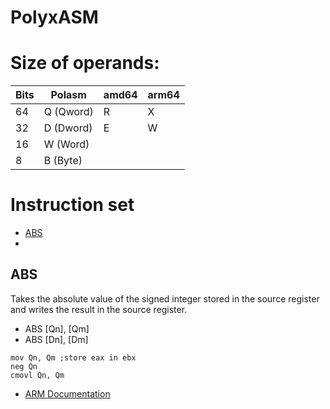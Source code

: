# PolyxASM

# Size of operands:
    
| Bits | Polasm | amd64 | arm64 |
| - | - | - | - |
| 64 | Q (Qword) | R | X |
| 32 | D (Dword) | E | W |
| 16 | W (Word)  |   |   |
| 8  | B (Byte)  |   |   |

# Instruction set

 - [ABS](#abs)
 - 

## ABS
 Takes the absolute value of the signed integer stored in the source register and writes the result in the source register.


 - ABS [Qn], [Qm]
 - ABS [Dn], [Dm]

```assembly_x86
mov Qn, Qm ;store eax in ebx
neg Qn
cmovl Qn, Qm
```


 - [ARM Documentation](https://developer.arm.com/documentation/ddi0602/2024-09/Base-Instructions/ABS--Absolute-value-?lang=en)
